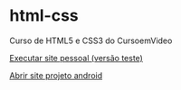 # html-css
 Curso de HTML5 e CSS3 do CursoemVideo
        

<a href='https://victor-mendonca.github.io/html-css/siteProprioExerc/D005/Index.html'>Executar site pessoal (versão teste)</a>

<a href="https://victor-mendonca.github.io/html-css/ProjetoD10/android.html">Abrir site projeto android</a>